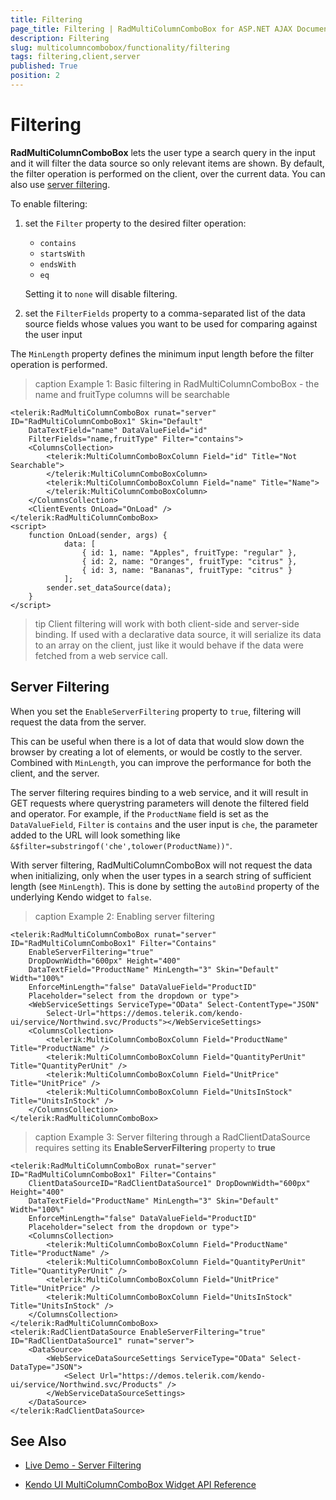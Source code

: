 ```yaml
---
title: Filtering
page_title: Filtering | RadMultiColumnComboBox for ASP.NET AJAX Documentation
description: Filtering
slug: multicolumncombobox/functionality/filtering
tags: filtering,client,server
published: True
position: 2
---
```


# Filtering

**RadMultiColumnComboBox** lets the user type a search query in the input and it will filter the data source so only relevant items are shown. By default, the filter operation is performed on the client, over the current data. You can also use [server filtering](#server-filtering).

To enable filtering:

1. set the `Filter` property to the desired filter operation:

    * `contains`
    * `startsWith`
    * `endsWith`
    * `eq`
    
    Setting it to `none` will disable filtering.
    
2. set the `FilterFields` property to a comma-separated list of the data source fields whose values you want to be used for comparing against the user input

The `MinLength` property defines the minimum input length before the filter operation is performed.

>caption Example 1: Basic filtering in RadMultiColumnComboBox - the name and fruitType columns will be searchable

````ASP.NET
<telerik:RadMultiColumnComboBox runat="server" ID="RadMultiColumnComboBox1" Skin="Default"
	DataTextField="name" DataValueField="id" 
	FilterFields="name,fruitType" Filter="contains">
	<ColumnsCollection>
		<telerik:MultiColumnComboBoxColumn Field="id" Title="Not Searchable">
		</telerik:MultiColumnComboBoxColumn>
		<telerik:MultiColumnComboBoxColumn Field="name" Title="Name">
		</telerik:MultiColumnComboBoxColumn>
	</ColumnsCollection>
	<ClientEvents OnLoad="OnLoad" />
</telerik:RadMultiColumnComboBox>
<script>
	function OnLoad(sender, args) {
			data: [
				{ id: 1, name: "Apples", fruitType: "regular" },
				{ id: 2, name: "Oranges", fruitType: "citrus" },
				{ id: 3, name: "Bananas", fruitType: "citrus" }
			];
		sender.set_dataSource(data);
	}
</script>
````

>tip Client filtering will work with both client-side and server-side binding. If used with a declarative data source, it will serialize its data to an array on the client, just like it would behave if the data were fetched from a web service call.

## Server Filtering

When you set the `EnableServerFiltering` property to `true`, filtering will request the data from the server.

This can be useful when there is a lot of data that would slow down the browser by creating a lot of elements, or would be costly to the server. Combined with `MinLength`, you can improve the performance for both the client, and the server.

The server filtering requires binding to a web service, and it will result in GET requests where querystring parameters will denote the filtered field and operator. For example, if the `ProductName` field is set as the `DataValueField`, `Filter` is `contains` and the user input is `che`, the parameter added to the URL will look something like `&$filter=substringof('che',tolower(ProductName))"`.

With server filtering, RadMultiColumnComboBox will not request the data when initializing, only when the user types in a search string of sufficient length (see `MinLength`). This is done by setting the `autoBind` property of the underlying Kendo widget to `false`.

>caption Example 2: Enabling server filtering

````ASP.NET
<telerik:RadMultiColumnComboBox runat="server" ID="RadMultiColumnComboBox1" Filter="Contains"
    EnableServerFiltering="true"
    DropDownWidth="600px" Height="400"
    DataTextField="ProductName" MinLength="3" Skin="Default" Width="100%"
    EnforceMinLength="false" DataValueField="ProductID"
    Placeholder="select from the dropdown or type">
	<WebServiceSettings ServiceType="OData" Select-ContentType="JSON"
		Select-Url="https://demos.telerik.com/kendo-ui/service/Northwind.svc/Products"></WebServiceSettings>
    <ColumnsCollection>
        <telerik:MultiColumnComboBoxColumn Field="ProductName" Title="ProductName" />
        <telerik:MultiColumnComboBoxColumn Field="QuantityPerUnit" Title="QuantityPerUnit" />
        <telerik:MultiColumnComboBoxColumn Field="UnitPrice" Title="UnitPrice" />
        <telerik:MultiColumnComboBoxColumn Field="UnitsInStock" Title="UnitsInStock" />
    </ColumnsCollection>
</telerik:RadMultiColumnComboBox>
````

>caption Example 3: Server filtering through a RadClientDataSource requires setting its **EnableServerFiltering** property to **true**

````ASP.NET
<telerik:RadMultiColumnComboBox runat="server" ID="RadMultiColumnComboBox1" Filter="Contains"
    ClientDataSourceID="RadClientDataSource1" DropDownWidth="600px" Height="400"
    DataTextField="ProductName" MinLength="3" Skin="Default" Width="100%"
    EnforceMinLength="false" DataValueField="ProductID"
    Placeholder="select from the dropdown or type">
    <ColumnsCollection>
        <telerik:MultiColumnComboBoxColumn Field="ProductName" Title="ProductName" />
        <telerik:MultiColumnComboBoxColumn Field="QuantityPerUnit" Title="QuantityPerUnit" />
        <telerik:MultiColumnComboBoxColumn Field="UnitPrice" Title="UnitPrice" />
        <telerik:MultiColumnComboBoxColumn Field="UnitsInStock" Title="UnitsInStock" />
    </ColumnsCollection>
</telerik:RadMultiColumnComboBox>
<telerik:RadClientDataSource EnableServerFiltering="true" ID="RadClientDataSource1" runat="server">
    <DataSource>
        <WebServiceDataSourceSettings ServiceType="OData" Select-DataType="JSON">
            <Select Url="https://demos.telerik.com/kendo-ui/service/Northwind.svc/Products" />
        </WebServiceDataSourceSettings>
    </DataSource>
</telerik:RadClientDataSource>
````

## See Also

* [Live Demo - Server Filtering](https://demos.telerik.com/aspnet-ajax/multicolumncombobox/server-filtering/defaultcs.aspx)

* [Kendo UI MultiColumnComboBox Widget API Reference](https://docs.telerik.com/kendo-ui/api/javascript/ui/multicolumncombobox)

